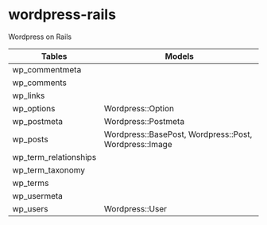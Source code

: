 wordpress-rails
===============

Wordpress on Rails


| Tables                 | Models                                                 |
| ---------------------- | ------------------------------------------------------ |
| wp_commentmeta         |                                                        |
| wp_comments            |                                                        |
| wp_links               |                                                        |
| wp_options             | Wordpress::Option                                      |
| wp_postmeta            | Wordpress::Postmeta                                    |
| wp_posts               | Wordpress::BasePost, Wordpress::Post, Wordpress::Image |
| wp_term_relationships  |                                                        |
| wp_term_taxonomy       |                                                        |
| wp_terms               |                                                        |
| wp_usermeta            |                                                        |
| wp_users               | Wordpress::User                                        |

